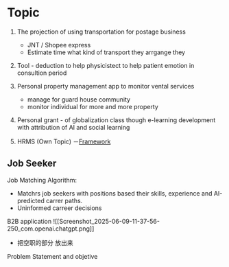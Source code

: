 # Topic

1. The projection of using transportation for postage business
	- JNT / Shopee express
	- Estimate time what kind of transport they arrgange they
	
2. Tool  - deduction to help physicistect to help patient emotion in consultion period
	
3.  Personal property management app to monitor vental services
	- manage for guard house community
	- monitor individual for more and more property
	
4. Personal grant - of globalization class though e-learning development with attribution of AI and social learning

5. HRMS (Own Topic)
	－[Framework](https://chatgpt.com/share/68464916-6f40-8003-9efe-2a1056285c0d)
## Job Seeker
Job Matching Algorithm:
 - Matchrs job seekers with positions based their skills, experience and AI-predicted carrer paths.
- Uninformed carreer decisions

B2B application
![[Screenshot_2025-06-09-11-37-56-250_com.openai.chatgpt.png]]
- 把空职的部分 放出来

Problem Statement and objetive